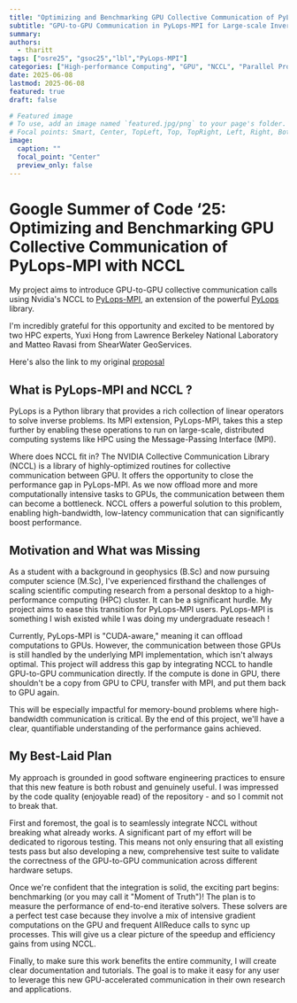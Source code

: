 ```yaml
---
title: "Optimizing and Benchmarking GPU Collective Communication of PyLops-MPI with NCCL"
subtitle: "GPU-to-GPU Communication in PyLops-MPI for Large-scale Inverse Problems with Nvidia's NCCL" 
summary:
authors: 
  - tharitt 
tags: ["osre25", "gsoc25","lbl","PyLops-MPI"]
categories: ["High-performance Computing", "GPU", "NCCL", "Parallel Programming"]
date: 2025-06-08
lastmod: 2025-06-08
featured: true
draft: false

# Featured image
# To use, add an image named `featured.jpg/png` to your page's folder.
# Focal points: Smart, Center, TopLeft, Top, TopRight, Left, Right, BottomLeft, Bottom, BottomRight.
image:
  caption: ""
  focal_point: "Center"
  preview_only: false
---
```


# Google Summer of Code ‘25: Optimizing and Benchmarking GPU Collective Communication of PyLops-MPI with NCCL

My project aims to introduce GPU-to-GPU collective communication calls using Nvidia's NCCL to [PyLops-MPI](https://github.com/PyLops/pylops-mpi), an extension of the powerful [PyLops](https://github.com/PyLops/pylops) library.

I'm incredibly grateful for this opportunity and excited to be mentored by two HPC experts, Yuxi Hong from Lawrence Berkeley National Laboratory and Matteo Ravasi from ShearWater GeoServices.

Here's also the link to my original [proposal](https://summerofcode.withgoogle.com/programs/2025/projects/C2XSZp2E) 

## What is PyLops-MPI and NCCL ?

 PyLops is a Python library that provides a rich collection of linear operators to solve inverse problems. Its MPI extension, PyLops-MPI, takes this a step further by enabling these operations to run on large-scale, distributed computing systems like HPC using the Message-Passing Interface (MPI).

Where does NCCL fit in? The NVIDIA Collective Communication Library (NCCL) is a library of highly-optimized routines for collective communication between GPU. It offers the opportunity to close the performance gap in PyLops-MPI. As we now offload more and more computationally intensive tasks to GPUs, the communication between them can become a bottleneck. NCCL offers a powerful solution to this problem, enabling high-bandwidth, low-latency communication that can significantly boost performance.


## Motivation and What was Missing

As a student with a background in geophysics (B.Sc) and now pursuing computer science (M.Sc), I've experienced firsthand the challenges of scaling scientific computing research from a personal desktop to a high-performance computing (HPC) cluster. It can be a significant hurdle. My project aims to ease this transition for PyLops-MPI users. PyLops-MPI is something I wish existed while I was doing my undergraduate reseach !

Currently, PyLops-MPI is "CUDA-aware," meaning it can offload computations to GPUs. However, the communication between those GPUs is still handled by the underlying MPI implementation, which isn't always optimal. This project will address this gap by integrating NCCL to handle GPU-to-GPU communication directly. If the compute is done in GPU, there shouldn't be a copy from GPU to CPU, transfer with MPI, and put them back to GPU again.

This will be especially impactful for memory-bound problems where high-bandwidth communication is critical. By the end of this project, we'll have a clear, quantifiable understanding of the performance gains achieved.

## My Best-Laid Plan

My approach is grounded in good software engineering practices to ensure that this new feature is both robust and genuinely useful. I was impressed by the code quality (enjoyable read) of the repository - and so I commit not to break that.

First and foremost, the goal is to seamlessly integrate NCCL without breaking what already works. A significant part of my effort will be dedicated to rigorous testing. This means not only ensuring that all existing tests pass but also developing a new, comprehensive test suite to validate the correctness of the GPU-to-GPU communication across different hardware setups. 

Once we're confident that the integration is solid, the exciting part begins: benchmarking (or you may call it "Moment of Truth")! The plan is to measure the performance of end-to-end iterative solvers. These solvers are a perfect test case because they involve a mix of intensive gradient computations on the GPU and frequent AllReduce calls to sync up processes. This will give us a clear picture of the speedup and efficiency gains from using NCCL.

Finally, to make sure this work benefits the entire community, I will create clear documentation and tutorials. The goal is to make it easy for any user to leverage this new GPU-accelerated communication in their own research and applications.
